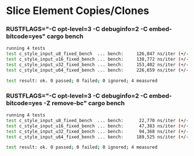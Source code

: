 # Slice Element Copies/Clones

### RUSTFLAGS="-C opt-level=3 -C debuginfo=2 -C embed-bitcode=yes" cargo bench

```sh
running 4 tests
test c_style_input_u8_fixed_bench  ... bench:     126,847 ns/iter (+/- 2,160)
test c_style_input_u16_fixed_bench ... bench:     138,772 ns/iter (+/- 967)
test c_style_input_u32_fixed_bench ... bench:     153,402 ns/iter (+/- 476)
test c_style_input_u64_fixed_bench ... bench:     226,659 ns/iter (+/- 542)

test result: ok. 0 passed; 0 failed; 0 ignored; 4 measured
```

### RUSTFLAGS="-C opt-level=3 -C debuginfo=2 -C embed-bitcode=yes -Z remove-bc" cargo bench

```sh
running 4 tests
test c_style_input_u8_fixed_bench  ... bench:      22,770 ns/iter (+/- 21)
test c_style_input_u16_fixed_bench ... bench:      47,383 ns/iter (+/- 51)
test c_style_input_u32_fixed_bench ... bench:      94,368 ns/iter (+/- 74)
test c_style_input_u64_fixed_bench ... bench:     189,525 ns/iter (+/- 92)

test result: ok. 0 passed; 0 failed; 0 ignored; 4 measured
```
